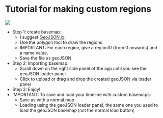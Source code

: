 # Tutorial for making custom regions
![](https://raw.githubusercontent.com/Yulin-W/making-history-sandbox/main/non_app_essential/showcase/import_geojson_showcase.gif)

- Step 1: create basemap:
    - I suggest [GeoJSON.io](https://geojson.io/).
    - Use the polygon tool to draw the regions.
    - IMPORTANT: For each region, give a regionID (from 0 onwards) and a name value.
    - Save the file as geoJSON.
- Step 2: Importing basemap:
    - Scroll down on the right side panel of the app until you see the geoJSON loader panel
    - Click to upload or drag and drop the created geoJSON via loader panel
- Step 3: Enjoy!
- IMPORTANT: To save and load your timeline with custom basemaps:
    - Save as with a normal map
    - Loading using the geoJSON loader panel, the same one you used to load the geoJSON basemap (not the normal load button)